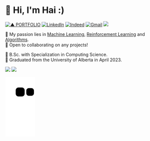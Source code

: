 <!-- ### Hi there 👋 -->


<!-- **haicanberra/haicanberra** is a ✨ _special_ ✨ repository because its `README.md` (this file) appears on your GitHub profile. -->

# 🌟 Hi, I'm Hai :)  
[![▲ PORTFOLIO](https://img.shields.io/badge/▲_PORTFOLIO-ffffff?style=for-the-badge)](https://haicanberra.github.io) [![LinkedIn](https://img.shields.io/badge/linkedin-%230077B5.svg?style=for-the-badge&logo=linkedin&logoColor=white)](https://linkedin.com/in/manhhaihoang) [![Indeed](https://img.shields.io/badge/indeed-003A9B?style=for-the-badge&logo=indeed&logoColor=white)](https://profile.indeed.com/p/haih-nmyb39h) [![Gmail](https://img.shields.io/badge/Gmail-D14836?style=for-the-badge&logo=gmail&logoColor=white)](mailto:haicanberra@gmail.com) [![](https://visitcount.itsvg.in/api?id=haicanberra&icon=0&color=6)](https://visitcount.itsvg.in)  
  
🌱 My passion lies in <ins>Machine Learning</ins>, <ins>Reinforcement Learning</ins> and <ins>Algorithms</ins>.  
🌲 Open to collaborating on any projects!  
  
🌴 B.Sc. with Specialization in Computing Science.  
🌾 Graduated from the University of Alberta in April 2023.  
  
<img height="200px" src="https://github-readme-stats.vercel.app/api?username=haicanberra&theme=tokyonight&hide_border=false&include_all_commits=true&count_private=true"> <img height="200px" src="https://github-readme-stats.vercel.app/api/top-langs/?username=haicanberra&theme=tokyonight&hide_border=false&include_all_commits=true&count_private=true&layout=compact">

![snake gif](https://github.com/haicanberra/haicanberra/blob/output/github-contribution-grid-snake.svg)


